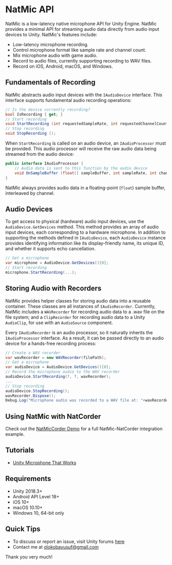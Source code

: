 # NatMic API
NatMic is a low-latency native microphone API for Unity Engine. NatMic provides a minimal API for streaming audio data directly from audio input devices to Unity. NatMic's features include:
+ Low-latency microphone recording.
+ Control microphone format like sample rate and channel count.
+ Mix microphone audio with game audio.
+ Record to audio files, currently supporting recording to WAV files.
+ Record on iOS, Android, macOS, and Windows.

## Fundamentals of Recording
NatMic abstracts audio input devices with the `IAudioDevice` interface. This interface supports fundamental audio recording operations:
```csharp
// Is the device currently recording?
bool IsRecording { get; }
// Start recording
void StartRecording (int requestedSampleRate, int requestedChannelCount, IAudioProcessor processor);
// Stop recording
void StopRecording ();
```

When `StartRecording` is called on an audio device, an `IAudioProcessor` must be provided. This audio processor will receive the raw audio data being streamed from the audio device:
```csharp
public interface IAudioProcessor {
    // Audio data is sent to this function by the audio device
    void OnSampleBuffer (float[] sampleBuffer, int sampleRate, int channelCount, long timestamp);
}
```

NatMic always provides audio data in a floating-point (`float`) sample buffer, interleaved by channel.

## Audio Devices
To get access to physical (hardware) audio input devices, use the `AudioDevice.GetDevices` method. This method provides an array of audio input devices, each corresponding to a hardware microphone. In addition to supporting the methods defined in `IAudioDevice`, each `AudioDevice` instance provides identifying information like its display-friendly name, its unique ID, and whether it supports echo cancellation.
```csharp
// Get a microphone
var microphone = AudioDevice.GetDevices()[0];
// Start recording
microphone.StartRecording(...);
```

## Storing Audio with Recorders
NatMic provides helper classes for storing audio data into a reusable container. These classes are all instances of `IAudioRecorder`. Currently, NatMic includes a `WAVRecorder` for recording audio data to a .wav file on the file system; and a `ClipRecorder` for recording audio data to a Unity `AudioClip`, for use with an `AudioSource` component.

Every `IAudioRecorder` is an audio processor, so it naturally inherits the `IAudioProcessor` interface. As a result, it can be passed directly to an audio device for a hands-free recording process:
```csharp
// Create a WAV recorder
var wavRecorder = new WAVRecorder(filePath);
// Get a microphone
var audioDevice = AudioDevice.GetDevices()[0];
// Record the microphone audio to the WAV recorder
audioDevice.StartRecording(?, ?, wavRecorder);
...
// Stop recording
audioDevice.StopRecording();
wavRecorder.Dispose();
Debug.Log("Microphone audio was recorded to a WAV file at: "+wavRecorder.FilePath);
```

## Using NatMic with NatCorder
Check out the [NatMicCorder Demo](https://github.com/olokobayusuf/NatMicCorder-Demo) for a full NatMic-NatCorder integration example.

## Tutorials
- [Unity Microphone That Works](https://medium.com/@olokobayusuf/natmic-api-unity-microphone-that-works-264d2b73cfa8)

## Requirements
- Unity 2018.3+
- Android API Level 18+
- iOS 10+
- macOS 10.10+
- Windows 10, 64-bit only

## Quick Tips
- To discuss or report an issue, visit Unity forums [here](https://forum.unity.com/threads/natmic-native-microphone-api.431677/)
- Contact me at [olokobayusuf@gmail.com](mailto:olokobayusuf@gmail.com)

Thank you very much!